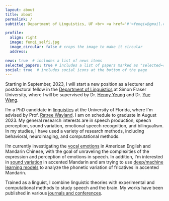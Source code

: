 ```yaml
---
layout: about
title: about
permalink: /
subtitle: Department of Linguistics, UF <br> <a href='#'>fenqiw@gmail.com</a>. 

profile:
  align: right
  image: fenqi_selfi.jpg
  image_circular: false # crops the image to make it circular
  address:

news: true  # includes a list of news items
selected_papers: true # includes a list of papers marked as "selected={true}"
social: true  # includes social icons at the bottom of the page
---
```

Starting in September, 2023, I will start a new position as a lecturer and postdoctoral fellow in the [Department of Linguistics](https://www.sfu.ca/linguistics.html) at Simon Fraser University, where I will be supervised by Dr. [Henny Yeung](https://www.sfu.ca/linguistics/people/faculty/yeung.html) and Dr. [Yue Wang](https://www.sfu.ca/linguistics/people/faculty/wang.html).

I’m a PhD candidate in [linguistics](https://lin.ufl.edu/) at the University of Florida, where I'm advised by Prof. [Ratree Wayland](https://slam.lin.ufl.edu/people/ratree-wayland/). I am on schedule to graduate in August 2023. My general research interests are in speech production, speech perception, sound variation, emotional speech recognition, and bilingualism. In my studies, I have used a variety of research methods, including behavioral, neuroimaging, and computational methods. 

I’m currently investigating the [vocal emotions](/projects/1_project/) in American English and Mandarin Chinese, with the goal of unraveling the complexities of the expression and perception of emotions in speech. In addition, I'm interested in [sound variation](/projects/3_project/) in accented Mandarin and am trying to use [deep/machine learning models](/projects/2_project/) to analyze the phonetic variation of fricatives in accented Mandarin.

Trained as a linguist, I combine linguistic theories with experimental and computational methods to study speech and the brain. My works have been published in various [journals and conferences](/publications/).

